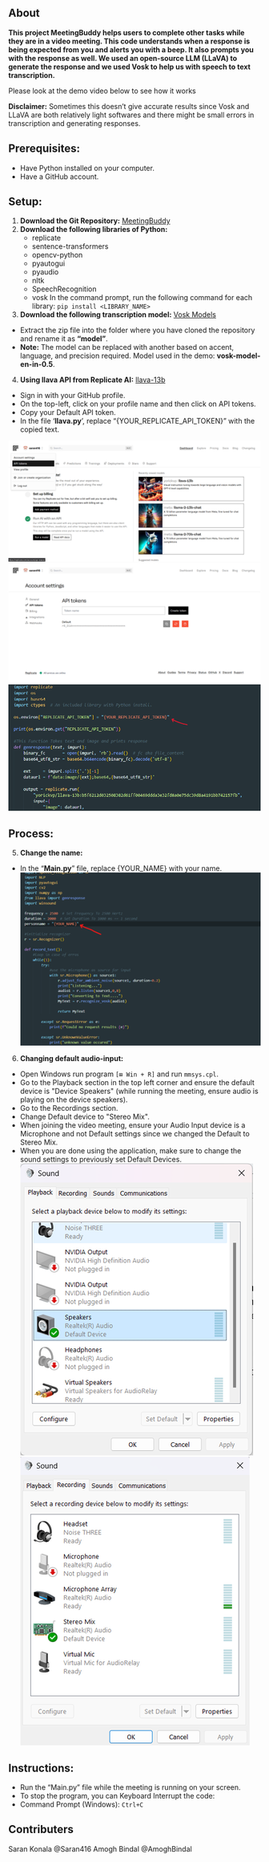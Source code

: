 ## About

**This project MeetingBuddy helps users to complete other tasks while they are in a video meeting. This code understands when a response is being expected from you and alerts you with a beep. It also prompts you with the response as well. We used an open-source LLM (LLaVA) to generate the response and we used Vosk to help us with speech to text transcription.**

Please look at the demo video below to see how it works

**Disclaimer:** Sometimes this doesn’t give accurate results since Vosk and LLaVA are both relatively light softwares and there might be small errors in transcription and generating responses.

## Prerequisites:

- Have Python installed on your computer.
- Have a GitHub account.

## Setup:

1. **Download the Git Repository:** [MeetingBuddy](https://github.com/AmoghBindal/MeetingBuddy)
2. **Download the following libraries of Python:**
   - replicate
   - sentence-transformers
   - opencv-python
   - pyautogui
   - pyaudio
   - nltk
   - SpeechRecognition
   - vosk
     In the command prompt, run the following command for each library:
     `pip install <LIBRARY_NAME>`
3. **Download the following transcription model:** [Vosk Models](https://alphacephei.com/vosk/models)

- Extract the zip file into the folder where you have cloned the repository and rename it as **“model”**.
- **Note:** The model can be replaced with another based on accent, language, and precision required.
  Model used in the demo: **vosk-model-en-in-0.5**.

4. **Using llava API from Replicate AI:** [llava-13b](https://replicate.com/yorickvp/llava-13b)

- Sign in with your GitHub profile.
- On the top-left, click on your profile name and then click on API tokens.
- Copy your Default API token.
- In the file ‘**llava.py**’, replace “{YOUR_REPLICATE_API_TOKEN}” with the copied text.

![Image Alt Text](./images/1.png)
![Image Alt Text](./images/2.png)
![Image Alt Text](./images/3.png)

## Process:

5. **Change the name:**

- In the “**Main.py**” file, replace {YOUR_NAME} with your name.
  ![Image Alt Text](./images/4.png)

6. **Changing default audio-input:**

- Open Windows run program `[⊞ Win + R]` and run `mmsys.cpl`.
- Go to the Playback section in the top left corner and ensure the default device is "Device Speakers" (while running the meeting, ensure audio is playing on the device speakers).
- Go to the Recordings section.
- Change Default device to "Stereo Mix".
- When joining the video meeting, ensure your Audio Input device is a Microphone and not Default settings since we changed the Default to Stereo Mix.
- When you are done using the application, make sure to change the sound settings to previously set Default Devices.
  ![Image Alt Text](./images/5.png)
  ![Image Alt Text](./images/6.png)

## Instructions:

- Run the “Main.py” file while the meeting is running on your screen.
- To stop the program, you can Keyboard Interrupt the code:
- Command Prompt (Windows): `Ctrl+C`

## Contributers

Saran Konala @Saran416
Amogh Bindal @AmoghBindal
